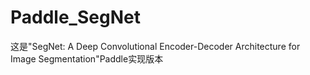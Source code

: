 # Paddle_SegNet
这是"SegNet: A Deep Convolutional Encoder-Decoder Architecture for Image Segmentation"Paddle实现版本
